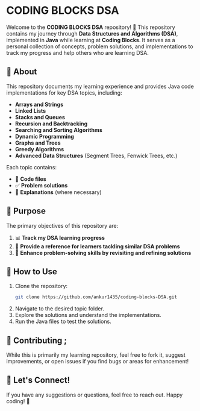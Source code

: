 # CODING BLOCKS DSA

Welcome to the **CODING BLOCKS DSA** repository! 🚀 This repository contains my journey through **Data Structures and Algorithms (DSA)**, implemented in **Java** while learning at **Coding Blocks**. It serves as a personal collection of concepts, problem solutions, and implementations to track my progress and help others who are learning DSA.

## 📌 About
This repository documents my learning experience and provides Java code implementations for key DSA topics, including:

- **Arrays and Strings**
- **Linked Lists**
- **Stacks and Queues**
- **Recursion and Backtracking**
- **Searching and Sorting Algorithms**
- **Dynamic Programming**
- **Graphs and Trees**
- **Greedy Algorithms**
- **Advanced Data Structures** (Segment Trees, Fenwick Trees, etc.)

Each topic contains:
- 📂 **Code files**
- ✅ **Problem solutions**
- 📜 **Explanations** (where necessary)

## 🎯 Purpose
The primary objectives of this repository are:

1. 📊 **Track my DSA learning progress**
2. 📖 **Provide a reference for learners tackling similar DSA problems**
3. 🧠 **Enhance problem-solving skills by revisiting and refining solutions**

## 🚀 How to Use
1. Clone the repository:
   ```sh
   git clone https://github.com/ankur1435/coding-blocks-DSA.git
   ```
2. Navigate to the desired topic folder.
3. Explore the solutions and understand the implementations.
4. Run the Java files to test the solutions.

## 🤝 Contributing   ;
While this is primarily my learning repository, feel free to fork it, suggest improvements, or open issues if you find bugs or areas for enhancement!

## 📢 Let's Connect!
If you have any suggestions or questions, feel free to reach out. Happy coding! 🚀



